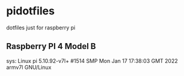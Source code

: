 # pidotfiles
dotfiles just for raspberry pi

## Raspberry PI 4 Model B

sys: Linux pi 5.10.92-v7l+ #1514 SMP Mon Jan 17 17:38:03 GMT 2022 armv7l GNU/Linux

<!--
# This seems important: https://www.dacast.com/blog/how-to-connect-a-network-camera-to-a-rtmp-online-video-platform/
# Notes: 
#  - FFmpeg
#     - intro: https://www.dacast.com/blog/how-to-broadcast-live-stream-using-ffmpeg/
#     - https://ffmpeg.org/documentation.html
#     - https://ffmpeg.org/download.html#get-sources
#     - https://trac.ffmpeg.org/wiki/StreamingGuide
#     - https://ffmpeg.org/ffplay.html#Stream-specifiers-1
#     - https://www.codeinsideout.com/blog/pi/stream-ffmpeg-hls-dash/ <- was the closest/best resource so far for trying to et libcamera-vid -> stream over http
#  - mkvserver https://github.com/klaxa/mkvserver_mk2
#
-->
